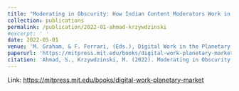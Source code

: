 ```yaml
---
title: "Moderating in Obscurity: How Indian Content Moderators Work in Global Content Moderation Value Chains."
collection: publications
permalink: /publication/2022-01-ahmad-krzywdzinski
#excerpt: ' '
date: 2022-05-01
venue: 'M. Graham, & F. Ferrari, (Eds.), Digital Work in the Planetary Market.'
paperurl: 'https://mitpress.mit.edu/books/digital-work-planetary-market'
citation: 'Ahmad, S., Krzywdzinski, M. (2022). Moderating in Obscurity: How Indian Content Moderators Work in Global Content Moderation Value Chains. In M. Graham, & F. Ferrari, (Eds.), Digital Work in the Planetary Market. International Development Research Centre & MIT Press. <i>Forthcoming.</i>'
---
```

Link: https://mitpress.mit.edu/books/digital-work-planetary-market
